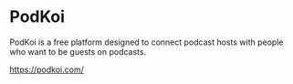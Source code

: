 # PodKoi
PodKoi is a free platform designed to connect podcast hosts with people who want to be guests on podcasts.

https://podkoi.com/

